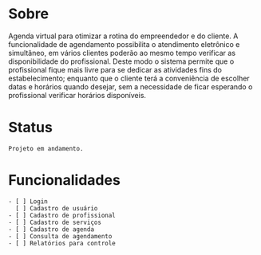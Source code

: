 Sobre
=========
Agenda virtual para otimizar a rotina do empreendedor e do cliente. A funcionalidade de agendamento possibilita o atendimento eletrônico e simultâneo, em vários clientes poderão ao mesmo tempo verificar as disponibilidade do profissional. Deste modo o sistema permite que o profissional  fique mais livre para se dedicar as atividades fins do estabelecimento; enquanto que o cliente terá a conveniência de escolher datas e horários quando desejar, sem a necessidade de ficar esperando o profissional verificar horários disponíveis.

Status
============
```
Projeto em andamento.
```

Funcionalidades
=====
```
- [ ] Login
  [ ] Cadastro de usuário
- [ ] Cadastro de profissional
- [ ] Cadastro de serviços
- [ ] Cadastro de agenda
- [ ] Consulta de agendamento
- [ ] Relatórios para controle
```
